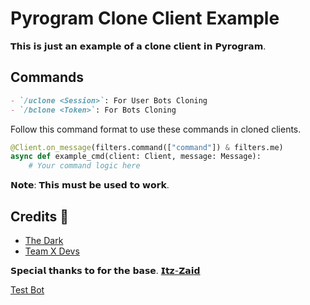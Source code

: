 # Pyrogram Clone Client Example

𝗧𝗵𝗶𝘀 𝗶𝘀 𝗷𝘂𝘀𝘁 𝗮𝗻 𝗲𝘅𝗮𝗺𝗽𝗹𝗲 𝗼𝗳 𝗮 𝗰𝗹𝗼𝗻𝗲 𝗰𝗹𝗶𝗲𝗻𝘁 𝗶𝗻 𝗣𝘆𝗿𝗼𝗴𝗿𝗮𝗺.

## Commands
```markdown
- `/uclone <Session>`: For User Bots Cloning
- `/bclone <Token>`: For Bots Cloning
```

Follow this command format to use these commands in cloned clients.

```python
@Client.on_message(filters.command(["command"]) & filters.me)
async def example_cmd(client: Client, message: Message):
    # Your command logic here
```

𝗡𝗼𝘁𝗲: 𝗧𝗵𝗶𝘀 𝗺𝘂𝘀𝘁 𝗯𝗲 𝘂𝘀𝗲𝗱 𝘁𝗼 𝘄𝗼𝗿𝗸.

## Credits 🏅

- [The Dark](https://t.me/IkariS0_0)
- [Team X Devs](https://t.me/team_devsX)

𝗦𝗽𝗲𝗰𝗶𝗮𝗹 𝘁𝗵𝗮𝗻𝗸𝘀 𝘁𝗼 𝗳𝗼𝗿 𝘁𝗵𝗲 𝗯𝗮𝘀𝗲. [𝗜𝘁𝘇-𝗭𝗮𝗶𝗱](https://t.me/Timesisnotwaiting)

[Test Bot](https://t.me/Nami_pro_Bot)


